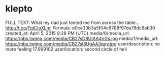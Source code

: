 # klepto

FULL TEXT: What my dad just texted me from across the table... http://t.co/FqICIoXLmi
Formula: e0ce33b3a5f04c8788f97da78dc9ab30
created_at: April 5, 2015 9:28 PM (UTC)
media/0/media_url: https://pbs.twimg.com/media/CB27sD8UIAA4nGs.jpg
media/1/media_url: https://pbs.twimg.com/media/CB27sl8UgAA3qqy.jpg
user/description: no more feeling 17.999102
user/location: second circle of hell